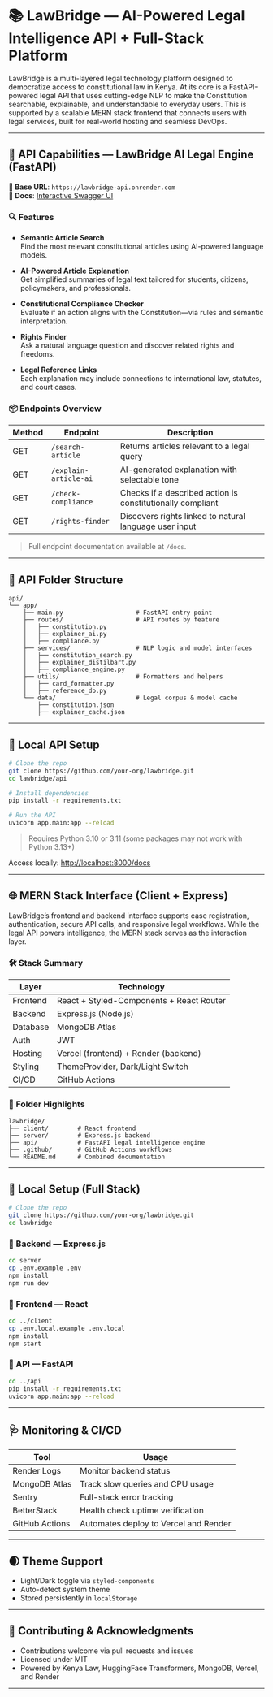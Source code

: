 # 📚 LawBridge — AI-Powered Legal Intelligence API + Full-Stack Platform

LawBridge is a multi-layered legal technology platform designed to democratize access to constitutional law in Kenya. At its core is a FastAPI-powered legal API that uses cutting-edge NLP to make the Constitution searchable, explainable, and understandable to everyday users. This is supported by a scalable MERN stack frontend that connects users with legal services, built for real-world hosting and seamless DevOps.

---

## 🚀 API Capabilities — LawBridge AI Legal Engine (FastAPI)

**🔌 Base URL**: `https://lawbridge-api.onrender.com`  
**📄 Docs**: [Interactive Swagger UI](https://lawbridge-api.onrender.com/docs)

### 🔍 Features

- **Semantic Article Search**  
  Find the most relevant constitutional articles using AI-powered language models.

- **AI-Powered Article Explanation**  
  Get simplified summaries of legal text tailored for students, citizens, policymakers, and professionals.

- **Constitutional Compliance Checker**  
  Evaluate if an action aligns with the Constitution—via rules and semantic interpretation.

- **Rights Finder**  
  Ask a natural language question and discover related rights and freedoms.

- **Legal Reference Links**  
  Each explanation may include connections to international law, statutes, and court cases.

### 📦 Endpoints Overview

| Method | Endpoint               | Description                                                   |
|--------|------------------------|---------------------------------------------------------------|
| GET    | `/search-article`      | Returns articles relevant to a legal query                    |
| GET    | `/explain-article-ai`  | AI-generated explanation with selectable tone                 |
| GET    | `/check-compliance`    | Checks if a described action is constitutionally compliant    |
| GET    | `/rights-finder`       | Discovers rights linked to natural language user input        |

> Full endpoint documentation available at `/docs`.

---

## 🧱 API Folder Structure

```plaintext
api/
└── app/
    ├── main.py                    # FastAPI entry point
    ├── routes/                    # API routes by feature
    │   ├── constitution.py
    │   ├── explainer_ai.py
    │   ├── compliance.py
    ├── services/                  # NLP logic and model interfaces
    │   ├── constitution_search.py
    │   ├── explainer_distilbart.py
    │   ├── compliance_engine.py
    ├── utils/                     # Formatters and helpers
    │   ├── card_formatter.py
    │   ├── reference_db.py
    └── data/                      # Legal corpus & model cache
        ├── constitution.json
        ├── explainer_cache.json
```

---

## 🧪 Local API Setup

```bash
# Clone the repo
git clone https://github.com/your-org/lawbridge.git
cd lawbridge/api

# Install dependencies
pip install -r requirements.txt

# Run the API
uvicorn app.main:app --reload
```

> Requires Python 3.10 or 3.11 (some packages may not work with Python 3.13+)

Access locally: [http://localhost:8000/docs](http://localhost:8000/docs)

---

## 🌐 MERN Stack Interface (Client + Express)

LawBridge’s frontend and backend interface supports case registration, authentication, secure API calls, and responsive legal workflows. While the legal API powers intelligence, the MERN stack serves as the interaction layer.

### 🛠 Stack Summary

| Layer       | Technology                         |
|-------------|-------------------------------------|
| Frontend    | React + Styled-Components + React Router |
| Backend     | Express.js (Node.js)                |
| Database    | MongoDB Atlas                       |
| Auth        | JWT                                 |
| Hosting     | Vercel (frontend) + Render (backend)|
| Styling     | ThemeProvider, Dark/Light Switch    |
| CI/CD       | GitHub Actions                      |

### 📁 Folder Highlights

```plaintext
lawbridge/
├── client/        # React frontend
├── server/        # Express.js backend
├── api/           # FastAPI legal intelligence engine
├── .github/       # GitHub Actions workflows
└── README.md      # Combined documentation
```

---

## 🔧 Local Setup (Full Stack)

```bash
# Clone the repo
git clone https://github.com/your-org/lawbridge.git
cd lawbridge
```

### 🔹 Backend — Express.js

```bash
cd server
cp .env.example .env
npm install
npm run dev
```

### 🔹 Frontend — React

```bash
cd ../client
cp .env.local.example .env.local
npm install
npm start
```

### 🔹 API — FastAPI

```bash
cd ../api
pip install -r requirements.txt
uvicorn app.main:app --reload
```

---

## 🩺 Monitoring & CI/CD

| Tool        | Usage                                           |
|-------------|-------------------------------------------------|
| Render Logs | Monitor backend status                          |
| MongoDB Atlas | Track slow queries and CPU usage              |
| Sentry      | Full-stack error tracking                       |
| BetterStack | Health check uptime verification                |
| GitHub Actions | Automates deploy to Vercel and Render        |

---

## 🌒 Theme Support

- Light/Dark toggle via `styled-components`
- Auto-detect system theme
- Stored persistently in `localStorage`

---

## 🤝 Contributing & Acknowledgments

- Contributions welcome via pull requests and issues  
- Licensed under MIT  
- Powered by Kenya Law, HuggingFace Transformers, MongoDB, Vercel, and Render

---
